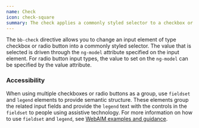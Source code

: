 ```yaml
---
name: Check
icon: check-square
summary: The check applies a commonly styled selector to a checkbox or radio button.
---
```


The `bb-check` directive allows you to change an input element of type checkbox or radio button into a commonly styled selector. The value that is selected is driven through the `ng-model` attribute specified on the input element. For radio button input types, the value to set on the `ng-model` can be specified by the value attribute.


### Accessibility ###

When using multiple checkboxes or radio buttons as a group, use `fieldset` and `legend` elements to provide semantic structure. These elements group the related input fields and provide the `legend` text with the controls in the `fieldset` to people using assistive technology. For more information on how to use `fieldset` and `legend`, see [WebAIM examples and guidance](http://webaim.org/techniques/forms/controls#checkbox).
